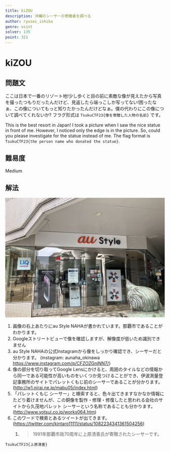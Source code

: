 ```yaml
---
title: kiZOU
description: 沖縄のシーサーの寄贈者を調べる
author: ryusei_ishika
genre: osint
solver: 135
point: 321
---
```


# kiZOU
## 問題文
ここは日本で一番のリゾート地!少し歩くと目の前に素敵な像が見えたから写真を撮ったつもりだったんだけど、見返したら端っこしか写ってない!困ったなぁ、この像についてもっと知りたかったんだけどなぁ。僕の代わりにこの像について調べてくれないか?
フラグ形式は `TsukuCTF23{像を寄贈した人物の名前}` です。

This is the best resort in Japan! I took a picture when I saw the nice statue in front of me. However, I noticed only the edge is in the picture. So, could you please investigate for the statue instead of me.
The flag format is `TsukuCTF23{the person name who donated the statue}`.

## 難易度

Medium

## 解法

![kizou](./image.jpg)

1. 画像の右上あたりにau Style NAHAが書かれています。那覇市であることがわかります。
2. Googleストリートビューで像を確認しますが、解像度が低いため識別できません
3. au Style NAHAの公式Instagramから像をしっかり確認でき、シーサーだと分かります。
(instagram: aunaha_okinawa https://www.instagram.com/p/CFZOZGnjNN7/)
4. 像の部分を切り取ってGoogle Lensにかけると、周囲のタイルなどの情報から同一である可能性が高いものをいくつか見つけることができ、伊波測量登記事務所のサイトでパレットくもじ前のシーサーであることが分かります。(http://w1.nirai.ne.jp/mabu05/index.html)
5. 「パレットくもじ シーサー」と検索すると、色々出てきますなかなか情報にたどり着けませんが、この銅像を製作・修理・修復したと思われる会社のサイトから久茂地パレット シーサーという名称であることも分かります。(http://www.yotsui.co.jp/works064.htm)
6. このワードで検索とあるツイートが出てきます。(https://twitter.com/kintaro11111/status/1082234341361504256)
   1. > 1991年那覇市政70周年に上原清善氏が寄贈されたシーサーです。

`TsukuCTF23{上原清善}`